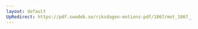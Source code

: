 ```yaml
---
layout: default
UpRedirect: https://pdf.swedeb.se/riksdagen-motions-pdf/1867/mot_1867__ak__00131/mot_1867__ak__00131_001.pdf
---
```

